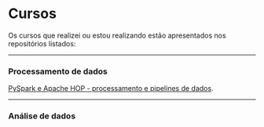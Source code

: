 # Cursos

Os cursos que realizei ou estou realizando estão apresentados nos repositórios listados:

---

### Processamento de dados
[PySpark e Apache HOP - processamento e pipelines de dados](https://github.com/GiseliSiqueira/courses).

---

### Análise de dados

